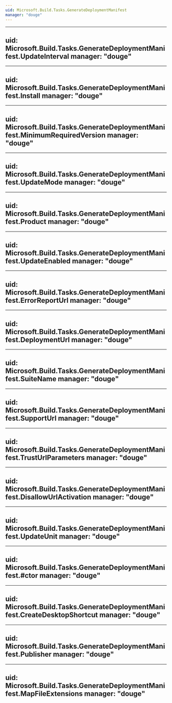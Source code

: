 ```yaml
---
uid: Microsoft.Build.Tasks.GenerateDeploymentManifest
manager: "douge"
---
```


---
uid: Microsoft.Build.Tasks.GenerateDeploymentManifest.UpdateInterval
manager: "douge"
---

---
uid: Microsoft.Build.Tasks.GenerateDeploymentManifest.Install
manager: "douge"
---

---
uid: Microsoft.Build.Tasks.GenerateDeploymentManifest.MinimumRequiredVersion
manager: "douge"
---

---
uid: Microsoft.Build.Tasks.GenerateDeploymentManifest.UpdateMode
manager: "douge"
---

---
uid: Microsoft.Build.Tasks.GenerateDeploymentManifest.Product
manager: "douge"
---

---
uid: Microsoft.Build.Tasks.GenerateDeploymentManifest.UpdateEnabled
manager: "douge"
---

---
uid: Microsoft.Build.Tasks.GenerateDeploymentManifest.ErrorReportUrl
manager: "douge"
---

---
uid: Microsoft.Build.Tasks.GenerateDeploymentManifest.DeploymentUrl
manager: "douge"
---

---
uid: Microsoft.Build.Tasks.GenerateDeploymentManifest.SuiteName
manager: "douge"
---

---
uid: Microsoft.Build.Tasks.GenerateDeploymentManifest.SupportUrl
manager: "douge"
---

---
uid: Microsoft.Build.Tasks.GenerateDeploymentManifest.TrustUrlParameters
manager: "douge"
---

---
uid: Microsoft.Build.Tasks.GenerateDeploymentManifest.DisallowUrlActivation
manager: "douge"
---

---
uid: Microsoft.Build.Tasks.GenerateDeploymentManifest.UpdateUnit
manager: "douge"
---

---
uid: Microsoft.Build.Tasks.GenerateDeploymentManifest.#ctor
manager: "douge"
---

---
uid: Microsoft.Build.Tasks.GenerateDeploymentManifest.CreateDesktopShortcut
manager: "douge"
---

---
uid: Microsoft.Build.Tasks.GenerateDeploymentManifest.Publisher
manager: "douge"
---

---
uid: Microsoft.Build.Tasks.GenerateDeploymentManifest.MapFileExtensions
manager: "douge"
---
